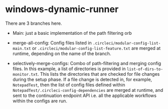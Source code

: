 # windows-dynamic-runner

There are 3 branches here.

* Main: just a basic implementation of the path filtering orb

* merge-all-config: Config files listed in `.circleci/modular-config-list-main.txt` or `.circleci/modular-config-list-feature.txt` are merged at runtime, depending on the name of the branch. 

* selectively-merge-configs: Combo of path-filtering and merging config files. In this example, a list of directories is provided in `list-of-dirs-to-monitor.txt`. This lists the directories that are checked for file changes during the setup phase. If a file change is detected in, for example, `NotepadTest`, then the list of config files defined within `NotepadTest/.circleci-config-dependencies` are merged at runtime, and sent to the continuation endpoint API i.e. all the applicable workflows within the configs are run. 